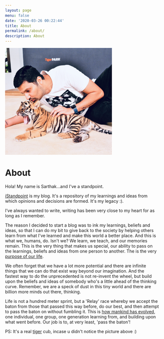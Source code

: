 ```yaml
---
layout: page
menu: false
date: '2020-03-26 00:22:44'
title: About
permalink: /about/
description: About
---
```

<img class="img-rounded" src="/assets/images/6.JPG" alt="Sarthak Garg" width="350">

# About

Hola! My name is Sarthak...and I've a standpoint. 

[iStandpoint](https://sarthakgarg.com) is my blog. It's a repository of my learnings and ideas from which opinions and decisions are formed. It's my legacy :).

I’ve always wanted to write, writing has been very close to my heart for as long as I remember. 

The reason I decided to start a blog was to ink my learnings, beliefs and ideas, so that I can do my bit to give back to the society by helping others learn from what I've learned and make this world a better place. And this is what we, humans, do. Isn't we? We learn, we teach, and our memories remain. This is the very thing that makes us special, our ability to pass on the learnings, beliefs and ideas from one person to another. The is the very [purpose of our life](https://sarthakgarg.com/the-purpose-of-life/).

We often forget that we have a lot more potential and there are infinite things that we can do that exist way beyond our imagination. And the fastest way to do the unprecedented is not re-invent the wheel, but build upon the beliefs and ideas of somebody who's a little ahead of the thinking curve. Remember, we are a speck of dust in this tiny world and there are billion more minds out there, thinking. 

Life is not a hundred meter sprint, but a 'Relay' race whereby we accept the baton from those that passed this way before, do our best, and then attempt to pass the baton on without fumbling it. This is [how mankind has evolved](https://sarthakgarg.com/how-to-stay-employable-in-the-age-of-automation/), one individual, one group, one generation learning from, and building upon what went before. Our job is to, at very least, 'pass the baton'!

PS: It's a real [tiger](http://tigerpark.co.th/) cub, incase u didn't notice the picture above :)
